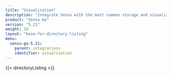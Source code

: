 ```yaml
---
title: "Visualization"
description: "Integrate Sensu with the most common storage and visualization platforms."
product: "Sensu Go"
version: "5.21"
weight: 10
layout: "base-for-directory-listing"
menu:
  sensu-go-5.21:
    parent: integrations
    identifier: visualization
---
```


{{< directoryListing >}}